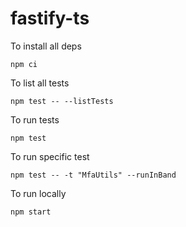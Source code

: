 # fastify-ts

To install all deps
~~~~
npm ci
~~~~


To list all tests
~~~~
npm test -- --listTests
~~~~

To run tests
~~~~
npm test
~~~~

To run specific test
~~~~
npm test -- -t "MfaUtils" --runInBand 
~~~~


To run locally
~~~~
npm start
~~~~

